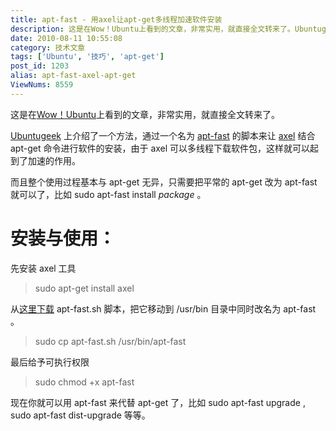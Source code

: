 ```yaml
---
title: apt-fast - 用axel让apt-get多线程加速软件安装
description: 这是在Wow！Ubuntu上看到的文章，非常实用，就直接全文转来了。Ubuntugeek 上介绍了一个方法，通过一个名为post/apt-fast-axel-apt-get.html">apt-fast的脚本来让post/apt-fast-axel-apt-get.html">axel结合apt-get命令进行软件的安装，由于axel可以多线程下载软件包，这样就可以起到了加速的作用。而且整个使用过程基本与apt-get无异，只需要把平常的apt-get改为apt-fast就可以了，比如sudoapt-fastinstallpackage。……
date: 2010-08-11 10:55:08
category: 技术文章
tags: ['Ubuntu', '技巧', 'apt-get']
post_id: 1203
alias: apt-fast-axel-apt-get
ViewNums: 8559
---
```


这是在[Wow！Ubuntu](http://wowubuntu.com/)上看到的文章，非常实用，就直接全文转来了。

[Ubuntugeek](http://www.ubuntugeek.com/apt-fast-and-axel-faster-apt-get-installations-and-upgrades.html) 上介绍了一个方法，通过一个名为 [apt-fast](/blog/apt-fast-axel-apt-get) 的脚本来让 [axel](/blog/apt-fast-axel-apt-get) 结合 apt-get 命令进行软件的安装，由于 axel 可以多线程下载软件包，这样就可以起到了加速的作用。

而且整个使用过程基本与 apt-get 无异，只需要把平常的 apt-get 改为 apt-fast 就可以了，比如 sudo apt-fast install *package* 。

# 安装与使用：

先安装 axel 工具

> sudo apt-get install axel

从[这里下载](http://www.mattparnell.com/linux/apt-fast/) apt-fast.sh 脚本，把它移动到 /usr/bin 目录中同时改名为 apt-fast 。

> sudo cp apt-fast.sh /usr/bin/apt-fast

最后给予可执行权限

> sudo chmod +x apt-fast

现在你就可以用 apt-fast 来代替 apt-get 了，比如 sudo apt-fast upgrade , sudo apt-fast dist-upgrade 等等。

